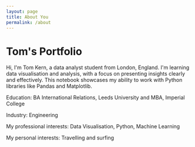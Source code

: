 ```yaml
---
layout: page
title: About You
permalink: /about
---
```


# Tom's Portfolio

Hi, I'm Tom Kern, a data analyst student from London, England. I'm learning data visualisation and analysis, with a focus on presenting insights clearly and effectively. This notebook showcases my ability to work with Python libraries like Pandas and Matplotlib.

Education: BA International Relations, Leeds University and MBA, Imperial College

Industry: Engineering

My professional interests: Data Visualisation, Python, Machine Learning

My personal interests: Travelling and surfing
